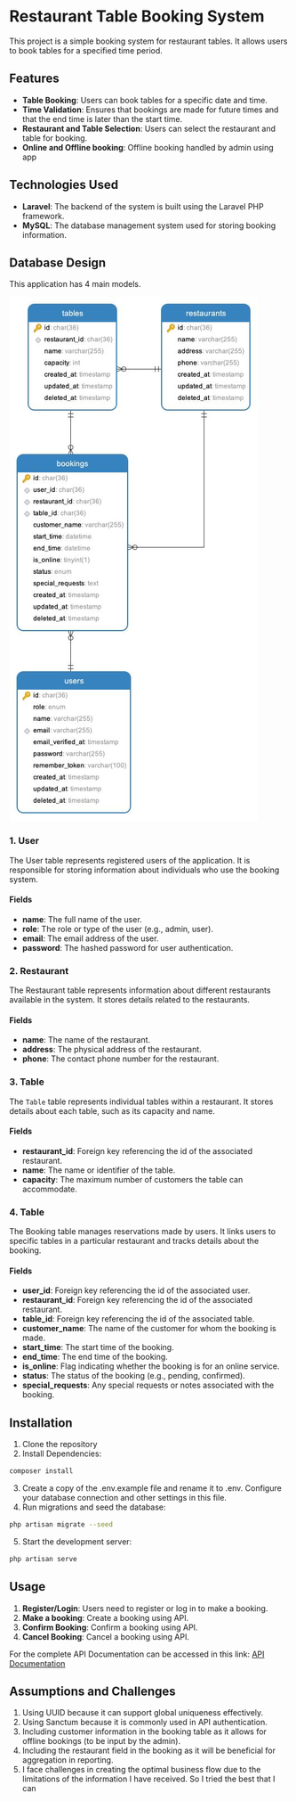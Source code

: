 # Restaurant Table Booking System

This project is a simple booking system for restaurant tables. It allows users to book tables for a specified time period.

## Features
- **Table Booking**: Users can book tables for a specific date and time.
- **Time Validation**: Ensures that bookings are made for future times and that the end time is later than the start time.
- **Restaurant and Table Selection**: Users can select the restaurant and table for booking.
- **Online and Offline booking**: Offline booking handled by admin using app

## Technologies Used
- **Laravel**: The backend of the system is built using the Laravel PHP framework.
- **MySQL**: The database management system used for storing booking information.

## Database Design
This application has 4 main models.

![Restaurant Database Design](Restaurant%20Database%20Design.jpg)

### 1. User
The User table represents registered users of the application. It is responsible for storing information about individuals who use the booking system.

#### Fields
- **name**: The full name of the user.
- **role**: The role or type of the user (e.g., admin, user).
- **email**: The email address of the user.
- **password**: The hashed password for user authentication.

### 2. Restaurant
The Restaurant table represents information about different restaurants available in the system. It stores details related to the restaurants.

#### Fields
- **name**: The name of the restaurant.
- **address**: The physical address of the restaurant.
- **phone**: The contact phone number for the restaurant.

### 3. Table
The `Table` table represents individual tables within a restaurant. It stores details about each table, such as its capacity and name.

#### Fields
- **restaurant_id**: Foreign key referencing the id of the associated restaurant.
- **name**: The name or identifier of the table.
- **capacity**: The maximum number of customers the table can accommodate.

### 4. Table
The Booking table manages reservations made by users. It links users to specific tables in a particular restaurant and tracks details about the booking.

#### Fields
- **user_id**: Foreign key referencing the id of the associated user.
- **restaurant_id**: Foreign key referencing the id of the associated restaurant.
- **table_id**: Foreign key referencing the id of the associated table.
- **customer_name**: The name of the customer for whom the booking is made.
- **start_time**: The start time of the booking.
- **end_time**: The end time of the booking.
- **is_online**: Flag indicating whether the booking is for an online service.
- **status**: The status of the booking (e.g., pending, confirmed).
- **special_requests**: Any special requests or notes associated with the booking.


## Installation
1. Clone the repository
2. Install Dependencies: <br/>
```bash 
composer install
```
3. Create a copy of the .env.example file and rename it to .env. Configure your database connection and other settings in this file.
4. Run migrations and seed the database: <br/>
```bash 
php artisan migrate --seed
```
5. Start the development server: <br/>
```bash
php artisan serve
```

## Usage
1. **Register/Login**: Users need to register or log in to make a booking.
2. **Make a booking**: Create a booking using API.
3. **Confirm Booking**: Confirm a booking using API.
4. **Cancel Booking**: Cancel a booking using API.

For the complete API Documentation can be accessed in this link: [API Documentation](https://documenter.getpostman.com/view/2470070/2s9YypE3US)

## Assumptions and Challenges
1. Using UUID because it can support global uniqueness effectively.
2. Using Sanctum because it is commonly used in API authentication.
3. Including customer information in the booking table as it allows for offline bookings (to be input by the admin).
4. Including the restaurant field in the booking as it will be beneficial for aggregation in reporting.
5. I face challenges in creating the optimal business flow due to the limitations of the information I have received. So I tried the best that I can
